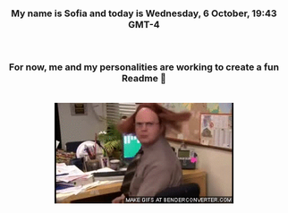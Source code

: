 


<div align="center">
<h3 >My name is Sofia and today is Wednesday, 6 October, 19:43 GMT-4</h3><br>
<h3 >For now, me and my personalities are working to create a fun Readme 👋
</h3><br>
<img src='img/dwight.gif' alt='working...'/>
</div>
